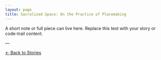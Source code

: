 ```yaml
---
layout: page
title: Sacralized Space: On the Practice of Placemaking
---
```


A short note or full piece can live here. Replace this text with your story or code-trail content.

—

[← Back to Stories](../index.html)
